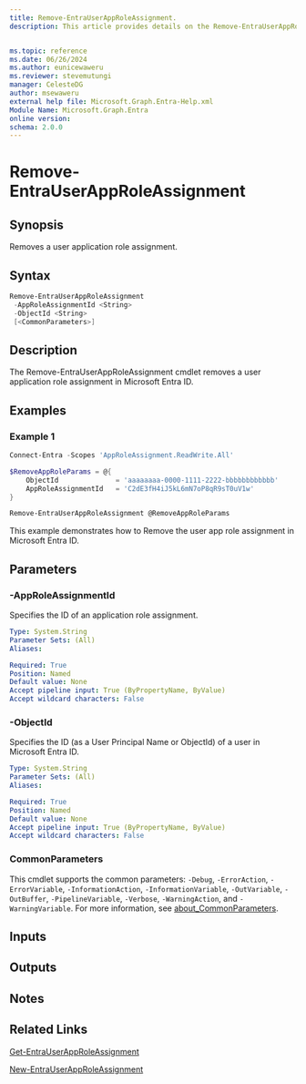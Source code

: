 ```yaml
---
title: Remove-EntraUserAppRoleAssignment.
description: This article provides details on the Remove-EntraUserAppRoleAssignment command.


ms.topic: reference
ms.date: 06/26/2024
ms.author: eunicewaweru
ms.reviewer: stevemutungi
manager: CelesteDG
author: msewaweru
external help file: Microsoft.Graph.Entra-Help.xml
Module Name: Microsoft.Graph.Entra
online version:
schema: 2.0.0
---
```


# Remove-EntraUserAppRoleAssignment

## Synopsis

Removes a user application role assignment.

## Syntax

```powershell
Remove-EntraUserAppRoleAssignment
 -AppRoleAssignmentId <String> 
 -ObjectId <String>
 [<CommonParameters>]
```

## Description

The Remove-EntraUserAppRoleAssignment cmdlet removes a user application role assignment in Microsoft Entra ID.

## Examples

### Example 1

```powershell
Connect-Entra -Scopes 'AppRoleAssignment.ReadWrite.All'

$RemoveAppRoleParams = @{
    ObjectId              = 'aaaaaaaa-0000-1111-2222-bbbbbbbbbbbb'
    AppRoleAssignmentId   = 'C2dE3fH4iJ5kL6mN7oP8qR9sT0uV1w'
}

Remove-EntraUserAppRoleAssignment @RemoveAppRoleParams
```

This example demonstrates how to Remove the user app role assignment in Microsoft Entra ID.

## Parameters

### -AppRoleAssignmentId

Specifies the ID of an application role assignment.

```yaml
Type: System.String
Parameter Sets: (All)
Aliases:

Required: True
Position: Named
Default value: None
Accept pipeline input: True (ByPropertyName, ByValue)
Accept wildcard characters: False
```

### -ObjectId

Specifies the ID (as a User Principal Name or ObjectId) of a user in Microsoft Entra ID.

```yaml
Type: System.String
Parameter Sets: (All)
Aliases:

Required: True
Position: Named
Default value: None
Accept pipeline input: True (ByPropertyName, ByValue)
Accept wildcard characters: False
```

### CommonParameters

This cmdlet supports the common parameters: `-Debug`, `-ErrorAction`, `-ErrorVariable`, `-InformationAction`, `-InformationVariable`, `-OutVariable`, `-OutBuffer`, `-PipelineVariable`, `-Verbose`, `-WarningAction`, and `-WarningVariable`. For more information, see [about_CommonParameters](https://go.microsoft.com/fwlink/?LinkID=113216).

## Inputs

## Outputs

## Notes

## Related Links

[Get-EntraUserAppRoleAssignment](Get-EntraUserAppRoleAssignment.md)

[New-EntraUserAppRoleAssignment](New-EntraUserAppRoleAssignment.md)
